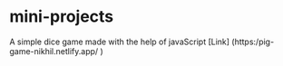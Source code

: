 # mini-projects

A simple dice game made with the help of javaScript 
[Link] (https:/pig-game-nikhil.netlify.app/
)
